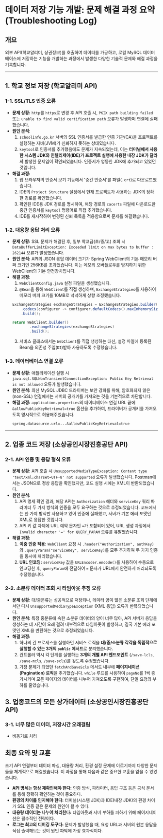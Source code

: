 # 데이터 저장 기능 개발: 문제 해결 과정 요약 (Troubleshooting Log)

## 개요
외부 API(학교알리미, 상권정보)를 호출하여 데이터를 가공하고, 로컬 MySQL 데이터베이스에 저장하는 기능을 개발하는 과정에서 발생한 다양한 기술적 문제와 해결 과정을 기록합니다.

---

## 1. 학교 정보 저장 (학교알리미 API)

### 1-1. SSL/TLS 인증 오류
- **문제 상황:** `http`를 `https`로 변경 후 API 호출 시, `PKIX path building failed` 또는 `unable to find valid certification path` 오류가 발생하며 연결에 실패했습니다.
- **원인 분석:**
    1.  `schoolinfo.go.kr` 서버의 SSL 인증서를 발급한 인증 기관(CA)을 프로젝트를 실행하는 자바(JVM)가 신뢰하지 못하는 상태였습니다.
    2.  `keytool`로 인증서를 추가했음에도 문제가 지속되었는데, 이는 **터미널에서 사용한 시스템 JDK와 인텔리제이(IDE)가 프로젝트 실행에 사용한 내장 JDK가 달라서** 발생한 문제임이 확인되었습니다. 인증서가 엉뚱한 JDK에 추가되고 있었던 것입니다.
- **해결 과정:**
    1.  웹 브라우저의 인증서 보기 기능에서 '중간 인증서'를 파일(`.crt`)로 다운로드했습니다.
    2.  IDE의 `Project Structure` 설정에서 현재 프로젝트가 사용하는 JDK의 정확한 경로를 확인했습니다.
    3.  확인된 IDE용 JDK 경로를 명시하여, 해당 경로의 `cacerts` 파일에 다운로드한 중간 인증서를 `keytool` 명령어로 직접 추가했습니다.
    4.  IDE를 재시작하여 변경된 신뢰 목록을 적용함으로써 문제를 해결했습니다.

### 1-2. 대용량 응답 처리 오류
- **문제 상황:** SSL 문제가 해결된 후, 일부 학교급(초/중/고) 조회 시 `DataBufferLimitException: Exceeded limit on max bytes to buffer : 262144` 오류가 발생했습니다.
- **원인 분석:** API의 JSON 응답 데이터 크기가 Spring WebClient의 기본 메모리 버퍼 크기인 256KB를 초과했습니다. 이는 메모리 오버플로우를 방지하기 위한 WebClient의 기본 안전장치입니다.
- **해결 과정:**
    1.  `WebClientConfig.java` 설정 파일을 생성했습니다.
    2.  `@Bean`을 통해 `WebClient`를 직접 생성하며, `ExchangeStrategies`를 사용하여 메모리 버퍼 크기를 10MB로 넉넉하게 상향 조정했습니다.
    ```java
    ExchangeStrategies exchangeStrategies = ExchangeStrategies.builder()
        .codecs(configurer -> configurer.defaultCodecs().maxInMemorySize(10 * 1024 * 1024)) // 10MB
        .build();

    return WebClient.builder()
            .exchangeStrategies(exchangeStrategies)
            .build();
    ```
    3.  서비스 클래스에서는 `WebClient`를 직접 생성하는 대신, 설정 파일에 등록된 Bean을 의존성 주입(`DI`)받아 사용하도록 수정했습니다.

### 1-3. 데이터베이스 연결 오류
- **문제 상황:** 애플리케이션 실행 시 `java.sql.SQLNonTransientConnectionException: Public Key Retrieval is not allowed` 오류가 발생했습니다.
- **원인 분석:** 최신 MySQL JDBC 드라이버는 보안 강화를 위해, 암호화되지 않은(non-SSL) 연결에서는 서버의 공개키를 가져오는 것을 기본적으로 차단합니다.
- **해결 과정:**
  `application.properties`의 데이터베이스 연결 URL 끝에 `&allowPublicKeyRetrieval=true` 옵션을 추가하여, 드라이버가 공개키를 가져오도록 명시적으로 허용해주었습니다.
    ```properties
    spring.datasource.url=...&allowPublicKeyRetrieval=true
    ```

---

## 2. 업종 코드 저장 (소상공인시장진흥공단 API)

### 2-1. API 인증 및 응답 형식 오류
- **문제 상황:** API 호출 시 `UnsupportedMediaTypeException: Content type 'text/xml;charset=UTF-8' not supported` 오류가 발생했습니다. Postman에서는 JSON으로 정상 응답을 확인했지만, 코드 실행 시에는 XML이 반환되었습니다.
- **원인 분석:**
    1.  API 명세 확인 결과, 해당 API는 `Authorization` 헤더와 `serviceKey` 쿼리 파라미터 두 가지 방식의 인증을 모두 요구하는 것으로 추정되었습니다. 코드에서는 한 가지 방식만 사용하고 있어 인증에 실패했고, 서버가 기본 에러 포맷인 XML로 응답한 것입니다.
    2.  API 키 값 자체에 URL 예약 문자인 `=`가 포함되어 있어, URL 생성 과정에서 `Invalid character '=' for QUERY_PARAM` 오류를 유발했습니다.
- **해결 과정:**
    1.  **이중 인증 적용:** `WebClient` 요청 시 `.header("Authorization", authKey)`와 `.queryParam("serviceKey", serviceKey)`를 모두 추가하여 두 가지 인증을 동시에 처리했습니다.
    2.  **URL 인코딩:** `serviceKey` 값을 `URLEncoder.encode()`를 사용하여 수동으로 인코딩한 후, `queryParam`에 전달하여 `=` 문자가 URL에서 안전하게 처리되도록 수정했습니다.

### 2-2. 소분류 데이터 조회 시 타임아웃 추정 오류
- **문제 상황:** 대/중분류는 성공적으로 저장되나, 데이터 양이 많은 소분류 조회 단계에서만 다시 `UnsupportedMediaTypeException` (XML 응답) 오류가 반복되었습니다.
- **원인 분석:** 특정 중분류에 속한 소분류 데이터의 양이 너무 많아, API 서버가 응답을 생성하는 데 시간이 오래 걸려 내부적으로 타임아웃이 발생하고, 결국 기본 에러 포맷인 XML을 반환하는 것으로 추정되었습니다.
- **해결 과정:**
    1.  하나의 긴 프로세스를 실행하던 서비스 로직을 **대/중/소분류 각각을 독립적으로 실행할 수 있는 3개의 `public` 메서드**로 분리했습니다.
    2.  컨트롤러 역시 각 단계를 실행하는 **3개의 개별 API 엔드포인트** (`/save-lcls`, `/save-mcls`, `/save-scls`)를 갖도록 수정했습니다.
    3.  가장 문제가 되었던 `fetchAndSaveScls` 메서드 내부에 **페이지네이션(Pagination) 로직**을 추가했습니다. `while` 루프를 사용하여 `pageNo`를 1씩 증가시키며 모든 페이지의 데이터를 나누어 가져오도록 구현하여, 단일 요청의 부하를 줄였습니다.

## 3. 업종코드의 모든 상가데이터 (소상공인시장진흥공단 API)

### 3-1. 너무 많은 데이터, 저장시간 오래걸림
- 비동기로 처리

## 최종 요약 및 교훈

초기 API 연결부터 데이터 파싱, 대용량 처리, 환경 설정 문제에 이르기까지 다양한 문제들을 체계적으로 해결했습니다. 이 과정을 통해 다음과 같은 중요한 교훈을 얻을 수 있었습니다.

- **API 명세는 항상 재확인해야 한다:** 인증 방식, 파라미터, 응답 구조 등은 공식 문서를 통해 정확히 확인하는 것이 중요하다.
- **환경의 차이를 인지해야 한다:** 터미널(시스템 JDK)과 IDE(내장 JDK)의 환경 차이가 SSL 인증 같은 문제의 원인이 될 수 있다.
- **대용량 데이터는 나누어 처리한다:** 타임아웃과 서버 부하를 피하기 위해 페이지네이션은 필수적인 전략이다.
- **로그는 최고의 디버깅 도구다:** 문제가 발생했을 때, 요청 URL과 서버의 원본 응답을 직접 출력해보는 것이 원인 파악에 가장 효과적이다.